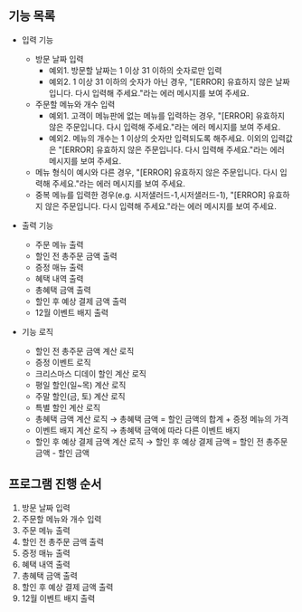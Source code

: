 ## 기능 목록
- 입력 기능
  - 방문 날짜 입력
    - 예외1. 방문할 날짜는 1 이상 31 이하의 숫자로만 입력
    - 예외2. 1 이상 31 이하의 숫자가 아닌 경우, "[ERROR] 유효하지 않은 날짜입니다. 다시 입력해 주세요."라는 에러 메시지를 보여 주세요.
  - 주문할 메뉴와 개수 입력
    - 예외1. 고객이 메뉴판에 없는 메뉴를 입력하는 경우, "[ERROR] 유효하지 않은 주문입니다. 다시 입력해 주세요."라는 에러 메시지를 보여 주세요.
    - 예외2. 메뉴의 개수는 1 이상의 숫자만 입력되도록 해주세요. 이외의 입력값은 "[ERROR] 유효하지 않은 주문입니다. 다시 입력해 주세요."라는 에러 메시지를 보여 주세요.
  - 메뉴 형식이 예시와 다른 경우, "[ERROR] 유효하지 않은 주문입니다. 다시 입력해 주세요."라는 에러 메시지를 보여 주세요.
  - 중복 메뉴를 입력한 경우(e.g. 시저샐러드-1,시저샐러드-1), "[ERROR] 유효하지 않은 주문입니다. 다시 입력해 주세요."라는 에러 메시지를 보여 주세요.

- 출력 기능
  - 주문 메뉴 출력
  - 할인 전 총주문 금액 출력
  - 증정 매뉴 출력
  - 혜택 내역 출력
  - 총혜택 금액 출력
  - 할인 후 예상 결제 금액 출력
  - 12월 이벤트 배지 출력

- 기능 로직
  - 할인 전 총주문 금액 계산 로직
  - 증정 이벤트 로직
  - 크리스마스 디데이 할인 계산 로직
  - 평일 할인(일~목) 계산 로직
  - 주말 할인(금, 토) 계산 로직
  - 특별 할인 계산 로직
  - 총혜택 금액 계산 로직 → 총혜택 금액 = 할인 금액의 합계 + 증정 메뉴의 가격
  - 이벤트 배지 계산 로직 → 총혜택 금액에 따라 다른 이벤트 배지
  - 할인 후 예상 결제 금액 계산 로직 → 할인 후 예상 결제 금액 = 할인 전 총주문 금액 - 할인 금액

## 프로그램 진행 순서
1. 방문 날짜 입력
2. 주문할 메뉴와 개수 입력
3. 주문 메뉴 출력
4. 할인 전 총주문 금액 출력
5. 증정 매뉴 출력
6. 혜택 내역 출력
7. 총혜택 금액 출력
8. 할인 후 예상 결제 금액 출력
9. 12월 이벤트 배지 출력